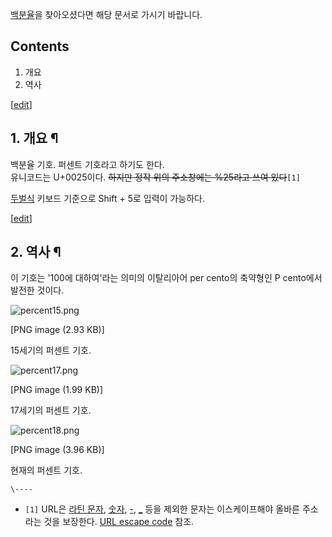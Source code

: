 [백분율](%EB%B0%B1%EB%B6%84%EC%9C%A8.md)을 찾아오셨다면 해당 문서로 가시기 바랍니다.

## Contents

    

1. 개요 
2. 역사 

[[edit](http://rigvedawiki.net/r1/wiki.php/%25?action=edit&section=1)]

## 1. 개요 ¶

백분율 기호. 퍼센트 기호라고 하기도 한다.  
유니코드는 U+0025이다. <del>하지만 정작 위의 주소창에는 %25라고 쓰여 있다</del>`[1]`

  

[두벌식](%EB%91%90%EB%B2%8C%EC%8B%9D.md) 키보드 기준으로 Shift + 5로 입력이 가능하다.

  

[[edit](http://rigvedawiki.net/r1/wiki.php/%25?action=edit&section=2)]

## 2. 역사 ¶

이 기호는 '100에 대하여'라는 의미의 이탈리아어 per cento의 축약형인 P cento에서 발전한 것이다.  

![percent15.png](//z.enha.kr/http://rigvedawiki.net/r1/pds/_25/percent15.png)

[PNG image (2.93 KB)]

  
15세기의 퍼센트 기호.  

![percent17.png](//z.enha.kr/http://rigvedawiki.net/r1/pds/_25/percent17.png)

[PNG image (1.99 KB)]

  
17세기의 퍼센트 기호.  

![percent18.png](//z.enha.kr/http://rigvedawiki.net/r1/pds/_25/percent18.png)

[PNG image (3.96 KB)]

  
현재의 퍼센트 기호.

`\----`

  * `[1]` URL은 [라틴 문자](%EB%9D%BC%ED%8B%B4%20%EB%AC%B8%EC%9E%90.md), [숫자](%EC%88%AB%EC%9E%90.md), [-](-.md), [_](_.md) 등을 제외한 문자는 이스케이프해야 올바른 주소라는 것을 보장한다. [URL escape code](URL%20escape%20code.md) 참조.

